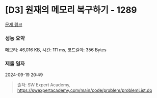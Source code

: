 # [D3] 원재의 메모리 복구하기 - 1289 

[문제 링크](https://swexpertacademy.com/main/code/problem/problemDetail.do?contestProbId=AV19AcoKI9sCFAZN) 

### 성능 요약

메모리: 46,016 KB, 시간: 111 ms, 코드길이: 356 Bytes

### 제출 일자

2024-09-19 20:49



> 출처: SW Expert Academy, https://swexpertacademy.com/main/code/problem/problemList.do